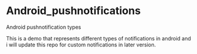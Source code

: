 # Android_pushnotifications
Android pushnotification types

This is a demo that represents different types of notifications in android
and i will update this repo for custom notifications in later version.
